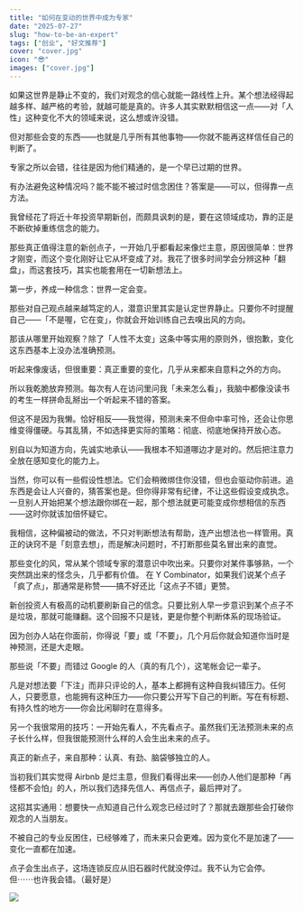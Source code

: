 ```yaml
---
title: "如何在变动的世界中成为专家"
date: "2025-07-27"
slug: "how-to-be-an-expert"
tags: ["创业", "好文推荐"]
cover: "cover.jpg"
icon: "😎"
images: ["cover.jpg"]
---
```

如果这世界是静止不变的，我们对观念的信心就能一路线性上升。某个想法经得起越多样、越严格的考验，就越可能是真的。许多人其实默默相信这一点——对「人性」这种变化不大的领域来说，这么想或许没错。



但对那些会变的东西——也就是几乎所有其他事物——你就不能再这样信任自己的判断了。



专家之所以会错，往往是因为他们精通的，是一个早已过期的世界。



有办法避免这种情况吗？能不能不被过时信念困住？答案是——可以，但得靠一点方法。



我曾经花了将近十年投资早期新创，而颇具讽刺的是，要在这领域成功，靠的正是不断砍掉重练信念的能力。



那些真正值得注意的新创点子，一开始几乎都看起来像烂主意，原因很简单：世界才刚变，而这个变化刚好让它从坏变成了对。我花了很多时间学会分辨这种「翻盘」，而这套技巧，其实也能套用在一切新想法上。



第一步，养成一种信念：世界一定会变。



那些对自己观点越来越笃定的人，潜意识里其实是认定世界静止。只要你不时提醒自己——「不是喔，它在变」，你就会开始训练自己去嗅出风的方向。



那该从哪里开始观察？除了「人性不太变」这条中等实用的原则外，很抱歉，变化这东西基本上没办法准确预测。



听起来像废话，但很重要：真正重要的变化，几乎从来都来自意料之外的方向。



所以我乾脆放弃预测。每次有人在访问里问我「未来怎么看」，我脑中都像没读书的考生一样拼命乱掰出一个听起来不错的答案。



但这不是因为我懒。恰好相反——我觉得，预测未来不但命中率可怜，还会让你思维变得僵硬。与其乱猜，不如选择更实际的策略：彻底、彻底地保持开放心态。



别自以为知道方向，先诚实地承认——我根本不知道哪边才是对的。然后把注意力全放在感知变化的能力上。



当然，你可以有一些假设性想法。它们会稍微绑住你没错，但也会驱动你前进。追东西是会让人兴奋的，猜答案也是。但你得非常有纪律，不让这些假设变成执念。
一旦别人开始把某个想法跟你绑在一起，那个想法就更可能变成你想相信的东西——这时你就该加倍怀疑它。



我相信，这种偏被动的做法，不只对判断想法有帮助，连产出想法也一样管用。真正的诀窍不是「刻意去想」，而是解决问题时，不打断那些莫名冒出来的直觉。



那些变化的风，常从某个领域专家的潜意识中吹出来。只要你对某件事够熟，一个突然跳出来的怪念头，几乎都有价值。
在 Y Combinator，如果我们说某个点子「疯了点」，那通常是称赞——搞不好还比「这点子不错」更赞。



新创投资人有极高的动机要刷新自己的信念。只要比别人早一步意识到某个点子不是垃圾，那就可能赚翻。这个回报不只是钱，更是你整个判断体系的现场验证。



因为创办人站在你面前，你得说「要」或「不要」，几个月后你就会知道你当时是神预测，还是大走眼。



那些说「不要」而错过 Google 的人（真的有几个），这笔帐会记一辈子。



凡是对想法要「下注」而非只评论的人，基本上都拥有这种自我纠错压力。任何人，只要愿意，也能拥有这种压力——你只要公开写下自己的判断。写在有标题、有持久性的地方——你会比闲聊时在意得多。



另一个我很常用的技巧：一开始先看人，不先看点子。虽然我们无法预测未来的点子长什么样，但我很能预测什么样的人会生出未来的点子。



真正的新点子，来自那种：认真、有劲、脑袋够独立的人。



当初我们其实觉得 Airbnb 是烂主意，但我们看得出来——创办人他们是那种「再怪都不会怕」的人，所以我们选择先信人、再信点子，最后押对了。



这招其实通用：想要快一点知道自己什么观念已经过时了？那就去跟那些会打破你观念的人当朋友。



不被自己的专业反困住，已经够难了，而未来只会更难。因为变化不是加速了——变化一直都在加速。



点子会生出点子，这场连锁反应从旧石器时代就没停过。我不认为它会停。
但⋯⋯也许我会错。（最好是）




![](https://prod-files-secure.s3.us-west-2.amazonaws.com/112d0858-5090-4d34-a606-b75eb8d65fd2/46476355-9cf3-4e99-9b7a-3531bc426380/1000202064.png?X-Amz-Algorithm=AWS4-HMAC-SHA256&X-Amz-Content-Sha256=UNSIGNED-PAYLOAD&X-Amz-Credential=ASIAZI2LB466XK2A2QGB%2F20250728%2Fus-west-2%2Fs3%2Faws4_request&X-Amz-Date=20250728T171711Z&X-Amz-Expires=3600&X-Amz-Security-Token=IQoJb3JpZ2luX2VjEGgaCXVzLXdlc3QtMiJGMEQCIFlVpWF6wksJnX8cR4deKb9xMAQHgI2tEVWhjWWuLQlnAiB01y5dOFhu18xME4mI%2FIzt5DfOoGgaqmtXyR9Oa0%2BrfCqIBAiR%2F%2F%2F%2F%2F%2F%2F%2F%2F%2F8BEAAaDDYzNzQyMzE4MzgwNSIMLa4oRN%2Frg2pc156ZKtwDqPTyc7ZScNhgO8%2Fx0aNsG5Y6L4rC9yKZdjbOy%2BdAImfOWVoXKT4u9Z%2Bl%2FIIf7cr%2BF8m4O9B4sc%2Bw9m0DoLvOseMLQx5NE59AtvvysgvakQKOytlNk%2Bnv0AC9DNhloIdxidC0627hVs6O4Lx58DvEQSx54t%2FnxMVtt5bFn05%2FAF6eBjrjr%2FNzwdT3RgjRnYzsBw%2BUyuiqLFZ%2FnjQB%2FA9gPBEum%2FBijqjy8e8mTmAT6LMmzdxmV8QdWWATeaHevyrzVnvXfbMlyFWJiqQab8i19O84JxajGRnh3LX99RvxH1LmUUqLlhLzobJ5xR6dcJLl7PB3IzYVabpftecDHJlZ9H7oWcPr82THeQ7Kg2ONfllop4HrMbQZqNYOfu4SuhLW8IGdVZKKhXxfaz85aQ86RWZ%2BcArxbjCoWfgvyQZieqSb%2B%2FOS9txL4qWdAA2SEVIbQsXE7Hbw6wWnoXAYIECCn9IBriSHYSWDTNqob5qwalj4sguR%2FaryuHJLUclKES7gQMibhQ0VrDhd1dDld6pl2cDMF%2FUlBnjUME0fUkOP2Mm2PkgdDgOGKOCTetUW%2F2PlgEd5MruGR8DHVouBt9%2F8pck9Lhn4vz0X5R%2BcC9sh0pZNFEf1NmA3MCReL%2BMw07WexAY6pgHUpYfqY6xISQ1qsJSPtcTJirZ%2BiAYKAJWog59G0HJ5ZV6wA0KnPiVzZybspAVsCqsh%2BwTUvDhyGksNWHpgWSTxW8puYLTzZamC1X4snO%2FwOrLJZ68Hy5%2FVlXzZZshSbKtzGwfBwiMsfsbN3ONnLtMlvDrAdhpNcOVliuSviQQyAvIHNVeD04uTAWwFKgeQaK7a%2BAQitIGGoRcl69ZYRXfILl6jx2%2BB&X-Amz-Signature=455142315f2d68f74bd8181b0a42d998a91074f6760e8316f465d2a86c9b0a2a&X-Amz-SignedHeaders=host&x-amz-checksum-mode=ENABLED&x-id=GetObject)

